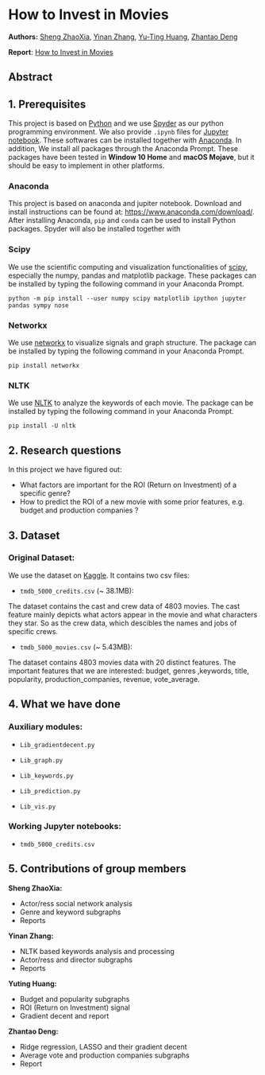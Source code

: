 # How to Invest in Movies
**Authors:** [Sheng ZhaoXia](https://github.com/SXiaZr), [Yinan Zhang](https://github.com/yinanzhangepfl), [Yu-Ting Huang](https://github.com/yuyuvalerie), [Zhantao Deng](https://github.com/GentleDell) 

**Report**: [How to Invest in Movies]()

## Abstract


## 1. Prerequisites
This project is based on [Python](https://www.python.org/) and we use [Spyder](https://www.spyder-ide.org/) as our python programming environment. We also provide `.ipynb` files for [Jupyter notebook](https://jupyter.org/). These softwares can be installed together with [Anaconda](https://www.anaconda.com/). In addition, We install all packages through the Anaconda Prompt. These packages have been tested in **Window 10 Home** and **macOS Mojave**, but it should be easy to implement in other platforms. 

### Anaconda
This project is based on anaconda and jupiter notebook. Download and install instructions can be found at: https://www.anaconda.com/download/. After installing Anaconda, `pip` and `conda` can be used to install Python packages. Spyder will also be installed together with 

### Scipy
We use the scientific computing and visualization functionalities of [scipy](https://www.scipy.org/install.html), especially the numpy, pandas and matplotlib package. These packages can be installed by typing the following command in your Anaconda Prompt.
```
python -m pip install --user numpy scipy matplotlib ipython jupyter pandas sympy nose
```

### Networkx
We use [networkx](http://networkx.github.io) to visualize signals and graph structure. The package can be installed by typing the following command in your Anaconda Prompt.
```
pip install networkx
```

### NLTK
We use [NLTK](https://www.nltk.org/) to analyze the keywords of each movie. The package can be installed by typing the following command in your Anaconda Prompt.
```
pip install -U nltk
```

## 2. Research questions
In this project we have figured out:
- What factors are important for the ROI (Return on Investment) of a specific genre?
- How to predict the ROI of a new movie with some prior features, e.g. budget and production companies ?

## 3. Dataset
### Original Dataset:
We use the dataset on [Kaggle](https://www.kaggle.com/tmdb/tmdb-movie-metadata). It contains two csv files: 
- `tmdb_5000_credits.csv` (~ 38.1MB): 

The dataset contains the cast and crew data of 4803 movies. The cast feature mainly depicts what actors appear in the movie and what characters they star. So as the crew data, which descibles the names and jobs of specific crews. 
- `tmdb_5000_movies.csv` (~ 5.43MB): 

The dataset contains 4803 movies data with 20 distinct features. The important features that we are interested: budget, genres ,keywords, title, popularity, production_companies, revenue, vote_average.



## 4. What we have done
### Auxiliary modules:
- `Lib_gradientdecent.py`

- `Lib_graph.py`
- `Lib_keywords.py`
- `Lib_prediction.py`
- `Lib_vis.py`

### Working Jupyter notebooks:
- `tmdb_5000_credits.csv`

## 5. Contributions of group members
**Sheng ZhaoXia:**
- Actor/ress social network analysis
- Genre and keyword subgraphs
- Reports

**Yinan Zhang:**
- NLTK based keywords analysis and processing 
- Actor/ress and director subgraphs
- Reports

**Yuting Huang:**
- Budget and popularity subgraphs
- ROI (Return on Investment) signal
- Gradient decent and report

**Zhantao Deng:**
- Ridge regression, LASSO and their gradient decent
- Average vote and production companies subgraphs
- Report
